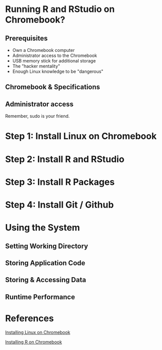 # Running R and RStudio on Chromebook?

## Prerequisites

* Own a Chromebook computer
* Administrator access to the Chromebook
* USB memory stick for additional storage
* The "hacker mentality"
* Enough Linux knowledge to be "dangerous"

## Chromebook & Specifications

## Administrator access

Remember, sudo is your friend.

# Step 1: Install Linux on Chromebook

# Step 2: Install R and RStudio

# Step 3: Install R Packages

# Step 4: Install Git / Github

# Using the System

## Setting Working Directory

## Storing Application Code

## Storing & Accessing Data

## Runtime Performance

# References

[Installing Linux on Chromebook](https://lifehacker.com/how-to-install-linux-on-a-chromebook-and-unlock-its-ful-509039343)

[Installing R on Chromebook](https://www.r-bloggers.com/how-to-install-r-on-linux-ubuntu-16-04-xenial-xerus/)
